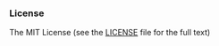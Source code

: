 ### License

The MIT License (see the [LICENSE](https://github.com/ng-alain/ng-alain/blob/master/LICENSE) file for the full text)
